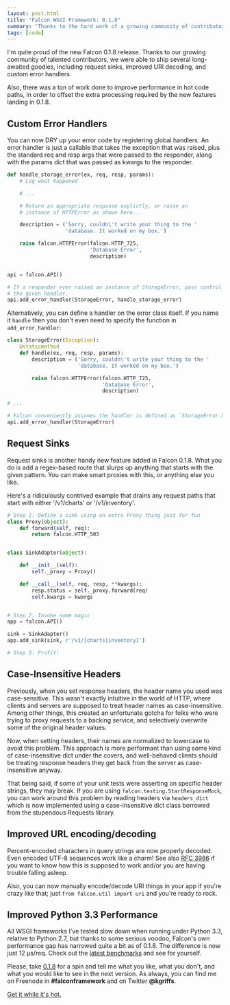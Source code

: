 ```yaml
---
layout: post.html
title: "Falcon WSGI Framework: 0.1.8"
summary: "Thanks to the hard work of a growing community of contributors, we were able to ship several long-awaited goodies, including request sinks, improved URI decoding, and custom error handlers."
tags: [code]
---
```


I'm quite proud of the new Falcon 0.1.8 release. Thanks to our growing community of talented contributors, we were able to ship several long-awaited goodies, including request sinks, improved URI decoding, and custom error handlers.

Also, there was a ton of work done to improve performance in hot code paths, in order to offset the extra processing required by the new features landing in 0.1.8.

## Custom Error Handlers ##

You can now DRY up your error code by registering global handlers. An error handler is just a callable that takes the exception that was raised, plus the standard req and resp args that were passed to the responder, along with the params dict that was passed as kwargs to the responder.

```python
def handle_storage_error(ex, req, resp, params):
    # Log what happened

    # ...

    # Return an appropriate response explictly, or raise an
    # instance of HTTPError as shown here...

    description = ('Sorry, couldn\'t write your thing to the '
                   'database. It worked on my box.')

    raise falcon.HTTPError(falcon.HTTP_725,
                           'Database Error',
                           description)


api = falcon.API()

# If a responder ever raised an instance of StorageError, pass control to
# the given handler.
api.add_error_handler(StorageError, handle_storage_error)

```

Alternatively, you can define a handler on the error class itself. If you name it `handle` then you don't even need to specify the function in `add_error_handler`:

```python
class StorageError(Exception):
    @staticmethod
    def handle(ex, req, resp, params):
        description = ('Sorry, couldn\'t write your thing to the '
                       'database. It worked on my box.')

        raise falcon.HTTPError(falcon.HTTP_725,
                               'Database Error',
                               description)

# ...

# Falcon conveniently assumes the handler is defined as `StorageError.handle`
api.add_error_handler(StorageError)

```

## Request Sinks ##

Request sinks is another handy new feature added in Falcon 0.1.8. What you do is add a regex-based route that slurps up anything that starts with the given pattern. You can make smart proxies with this, or anything else you like.

Here's a ridiculously contrived example that drains any request paths that start
with either '/v1/charts' or '/v1/inventory'.

```python
# Step 1: Define a sink using an extra Proxy thing just for fun
class Proxy(object):
    def forward(self, req):
        return falcon.HTTP_503


class SinkAdapter(object):

    def __init__(self):
        self._proxy = Proxy()

    def __call__(self, req, resp, **kwargs):
        resp.status = self._proxy.forward(req)
        self.kwargs = kwargs


# Step 2: Invoke some magic
app = falcon.API()

sink = SinkAdapter()
app.add_sink(sink, r'/v1/[charts|inventory]')

# Step 3: Profit!

```

## Case-Insensitive Headers ##

Previously, when you set response headers, the header name you used was case-sensitive. This wasn't exactly intuitive in the world of HTTP, where clients and servers are supposed to treat header names as case-insensitive. Among other things, this created an unfortunate gotcha for folks who were trying to proxy requests to a backing service, and selectively overwrite some of the original header values.

Now, when setting headers, their names are normalized to lowercase to avoid this problem. This approach is more performant than using some kind of case-insensitive dict under the covers, and well-behaved clients should be treating response headers they get back from the server as case-insensitive anyway.

That being said, if some of your unit tests were asserting on specific header strings, they may break. If you are using `falcon.testing.StartResponseMock`, you can work around this problem by reading headers via `headers_dict` which is now implemented using a case-insensitive dict class borrowed from the stupendous Requests library.

## Improved URL encoding/decoding ##

Percent-encoded characters in query strings are now properly decoded. Even encoded UTF-8 sequences work like a charm! See also [RFC 3986](https://www.ietf.org/rfc/rfc3986.txt) if you want to know how this is supposed to work and/or you are having trouble falling asleep.

Also, you can now manually encode/decode URI things in your app if you're crazy like that; just `from falcon.util import uri` and you're ready to rock.

## Improved Python 3.3 Performance ##

All WSGI frameworks I've tested slow down when running under Python 3.3, relative to Python 2.7, but thanks to some serious voodoo, Falcon's own performance gap has narrowed quite a bit as of 0.1.8. The difference is now just 12 μs/req. Check out the [latest benchmarks](http://falconframework.org/#Metrics) and see for yourself.

Please, take [0.1.8](https://pypi.python.org/pypi/falcon/0.1.8) for a spin and tell me what you like, what you don't, and what you would like to see in the next version. As always, you can find me on Freenode in **#falconframework** and on Twitter **@kgriffs**.

[Get it while it's hot.](https://pypi.python.org/pypi/falcon)

